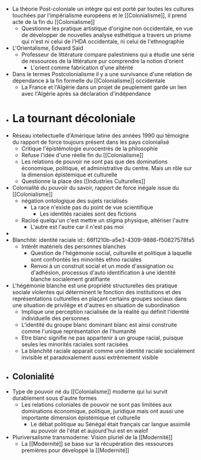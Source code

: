 - La théorie Post-coloniale un intègre qui est porté par toutes les cultures touchées par l'impérialisme européens et le [[Colonialisme]], il prend acte de la fin du [[Colonialisme]]
	- Questionne les pratique artistique d'origine non occidentale, en vue de développer de nouvelles analyse esthétique a travers un prisme qui n'est ni celui de l'HDA occidentale, ni celui de l'ethnographie
- L'Orientalisme, Edward Said
	- Professeur de littérature compare palestiniens qui a étudie une série de ressources de la littérature pur comprendre la notion d'orient
		- L'orient comme fabrication d'une altérité
- Dans le termes Postcolonialisme il y a une survivance d'une relation de dépendance à la fin formelle du [[Colonialisme]] occidentale
	- La France et l'Algérie dans un projet de peuplement garde un lien avec l'Algérie après sa déclaration d'indépendance
- # La tournant décoloniale
- Réseau intellectuelle d'Amérique latine des années 1990 qui témoigne du rapport de force toujours présent dans les pays colonialisé
	- Critique l'épistémologie eurocentrés de la philosophie
	- Refuse l'idée d'une réelle fin du [[Colonialisme]]
	- Les relations de pouvoir ne sont pas que des dominations économique, politique, et administrative du centre. Mais un rôle sur la dimension épistémique et culturelle
	- Questionne la place des [[Industries Culturelles]]
- Colonialité du pouvoir du savoir, rapport de force inégale issue du [[Colonialisme]]
	- négation ontologique des sujets racialisés
		- La race n'existe pas du point de vue scientifique
			- Les identités raciales sont des fictions
	- Racisé quelqu'un c'est mettre un stigma physique, altériser l'autre
		- L'autre est l'autre car il n'est pas moi
-
- Blanchité: identité raciale
  id:: 66f1210b-a5e3-4309-9886-f50827578fa5
	- Intérêt matériels des personnes blanches
		- Question de l'hégémonie social, culturelle et politique à laquelle sont confrontés les minorités ethno raciales
		- Renvoi à un construit social et un mode d'assignation ou d'adhésion, processus d'auto identification à une identité blanche socialement gratifiante
- L'hégémonie blanche est une propriété structurelles des pratique sociale violentes qui déterminent le fonction des institutions et des représentations culturelles en plaçant certains groupes sociaux dans une situation de privilège et d'autres en situation de subordination
	- Implique une perception racialisée de la réalité qui définit l'identité individuelle des personnes
	- L'identité du groupe blanc dominant blanc est ainsi construite comme l'unique représentation de l'humanité
	- Etre blanc signifie ne pas appartenir à un groupe racial, puisque seules les minorités raciales sont racisées
	- La blanchité raciale apparait comme une identité raciale socialement invisible et paradoxalement aussi extrêmement visible
- ## Colonialité
- Type de pouvoir né du [[Colonialisme]] moderne qui lui survit durablement sous d'autre formes
	- Les relations coloniales de pouvoir ne sont pas limitées aux dominations économique, politique, juridique mais ont aussi une importante dimension épistémique et culturelle
		- Le débat politique au Sénégal était français car langue assimilé au pouvoir de l'état et aujourd'hui est en walof
- Pluriversalisme transmoderne: Vision pluriel de la [[Modernité]]
	- La [[Modernité]] se base sur la récupération des ressources premières pour développé la [[Modernité]]
